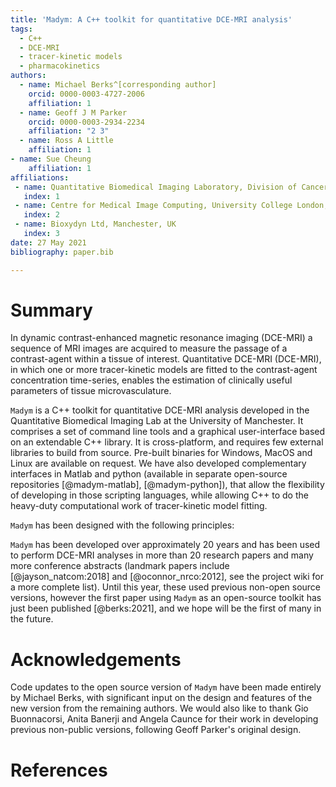 ```yaml
---
title: 'Madym: A C++ toolkit for quantitative DCE-MRI analysis'
tags:
  - C++
  - DCE-MRI
  - tracer-kinetic models
  - pharmacokinetics
authors:
  - name: Michael Berks^[corresponding author]
    orcid: 0000-0003-4727-2006
    affiliation: 1
  - name: Geoff J M Parker
    orcid: 0000-0003-2934-2234
    affiliation: "2 3"
  - name: Ross A Little
    affiliation: 1
- name: Sue Cheung
    affiliation: 1
affiliations:
 - name: Quantitative Biomedical Imaging Laboratory, Division of Cancer Sciences, Manchester, UK
   index: 1
 - name: Centre for Medical Image Computing, University College London, London, UK
   index: 2
 - name: Bioxydyn Ltd, Manchester, UK
   index: 3
date: 27 May 2021
bibliography: paper.bib

---
```


# Summary
In dynamic contrast-enhanced magnetic resonance imaging (DCE-MRI) 
a sequence of MRI images are acquired to measure the passage of a
contrast-agent within a tissue of interest. Quantitative DCE-MRI (DCE-MRI), in which
one or more tracer-kinetic models are fitted to the contrast-agent
concentration time-series, enables the estimation of clinically useful parameters of tissue microvasculature.

`Madym` is a C++ toolkit for quantitative DCE-MRI analysis developed in the 
Quantitative Biomedical Imaging Lab at the University of Manchester. It comprises 
a set of command line tools and a graphical user-interface based on an extendable 
C++ library. It is cross-platform, and requires few external libraries to 
build from source. Pre-built binaries for Windows, MacOS and Linux are available 
on request. We have also developed complementary interfaces in Matlab and python
(available in separate open-source repositories [@madym-matlab], [@madym-python]), 
that allow the flexibility of developing in those scripting languages, 
while allowing C++ to do the heavy-duty computational work of tracer-kinetic model fitting.

`Madym` has been designed with the following principles: 

`Madym` has been developed over approximately 20 years and has been used to perform 
DCE-MRI analyses in more than 20 research papers and many more conference abstracts
(landmark papers include [@jayson_natcom:2018] and [@oconnor_nrco:2012], see the project wiki for a more complete list). Until
this year, these used previous non-open source versions, however the first paper
using `Madym` as an open-source toolkit has just been published [@berks:2021], and we hope will be the
first of many in the future.

# Acknowledgements

Code updates to the open source version of `Madym` have been made entirely by Michael Berks, with significant input on the design
and features of the new version from the remaining authors. We would also like to thank Gio Buonnacorsi, Anita Banerji and Angela Caunce
for their work in developing previous non-public versions, following Geoff Parker's original design. 

# References

